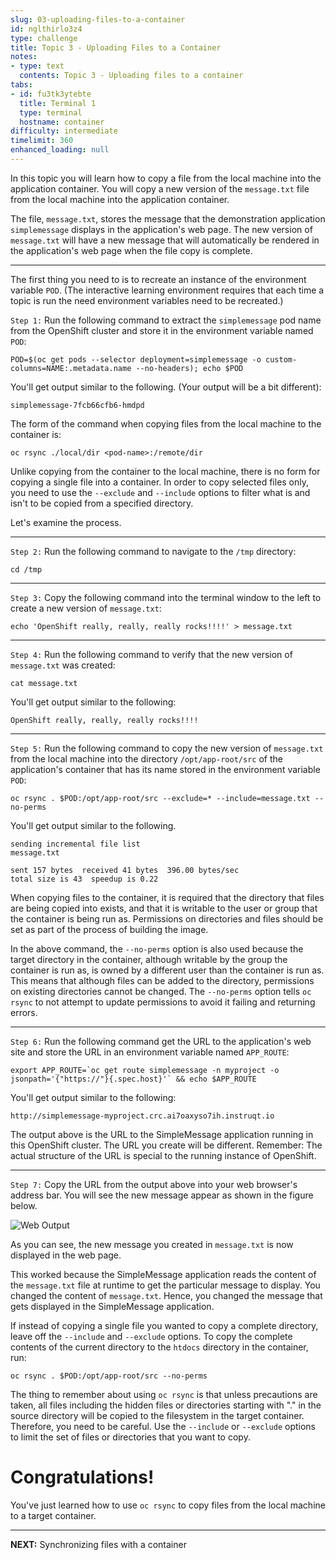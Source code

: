 ```yaml
---
slug: 03-uploading-files-to-a-container
id: nglthirlo3z4
type: challenge
title: Topic 3 - Uploading Files to a Container
notes:
- type: text
  contents: Topic 3 - Uploading files to a container
tabs:
- id: fu3tk3ytebte
  title: Terminal 1
  type: terminal
  hostname: container
difficulty: intermediate
timelimit: 360
enhanced_loading: null
---
```

In this topic you will learn how to copy a file from the local machine into the application container. You will copy a new version of the `message.txt` file from the local machine into the application container.

The file, `message.txt`, stores the message that the demonstration application `simplemessage` displays in the application's web page. The new version of `message.txt` will have a new message that will automatically be rendered in the application's web page when the file copy is complete.

----

The first thing you need to is to recreate an instance of the environment variable `POD`. (The interactive learning environment requires that each time a topic is run the need environment variables need to be recreated.)

`Step 1:` Run the following command to extract the `simplemessage` pod name from the OpenShift cluster and store it in the environment variable named `POD`:

```
POD=$(oc get pods --selector deployment=simplemessage -o custom-columns=NAME:.metadata.name --no-headers); echo $POD
```
You'll get output similar to the following. (Your output will be a bit different):

```
simplemessage-7fcb66cfb6-hmdpd
```

The form of the command when copying files from the local machine to the container is:
```
oc rsync ./local/dir <pod-name>:/remote/dir
```
Unlike copying from the container to the local machine, there is no form for copying a single file into a container. In order to copy selected files only, you need to use the `--exclude` and `--include` options to filter what is and isn't to be copied from a specified directory.

Let's examine the process.

----

`Step 2:`  Run the following command to navigate to the `/tmp` directory:

```
cd /tmp
```
----

`Step 3:` Copy the following command into the terminal window to the left to create a new version of `message.txt`:

```
echo 'OpenShift really, really, really rocks!!!!' > message.txt
```

----


`Step 4:` Run the following command to verify that the new version of  `message.txt` was created:

```
cat message.txt
```

You'll get output similar to the following:

```
OpenShift really, really, really rocks!!!!
```

----

`Step 5:` Run the following command to copy the new version of `message.txt` from the local machine into the directory `/opt/app-root/src` of the application's container that has its name stored in the environment variable `POD`:

```
oc rsync . $POD:/opt/app-root/src --exclude=* --include=message.txt --no-perms
```
You'll get output similar to the following.

```
sending incremental file list
message.txt

sent 157 bytes  received 41 bytes  396.00 bytes/sec
total size is 43  speedup is 0.22
```

When copying files to the container, it is required that the directory that files are being copied into exists, and that it is writable to the user or group that the container is being run as. Permissions on directories and files should be set as part of the process of building the image.

In the above command, the `--no-perms` option is also used because the target directory in the container, although writable by the group the container is run as, is owned by a different user than the container is run as. This means that although files can be added to the directory, permissions on existing directories cannot be changed. The `--no-perms` option tells `oc rsync` to not attempt to update permissions to avoid it failing and returning errors.

----


`Step 6:` Run the following command get the URL to the application's web site and store the URL in an environment variable named `APP_ROUTE`:

```
export APP_ROUTE=`oc get route simplemessage -n myproject -o jsonpath='{"https://"}{.spec.host}'` && echo $APP_ROUTE
```
You'll get output similar to the following:

```
http://simplemessage-myproject.crc.ai7oaxyso7ih.instruqt.io
```

The output above is the URL to the SimpleMessage application running in this OpenShift cluster. The URL you create will be different. Remember: The actual structure of the URL is special to the running instance of OpenShift.

----

`Step 7:` Copy the URL from the output above into your web browser's address bar. You will see the new message appear as shown in the figure below.

![Web Output](../assets/web-output.png)

As you can see, the new message you created in `message.txt` is now displayed in the web page.

This worked because the SimpleMessage application reads the content of the `message.txt` file at runtime to get the particular message to display. You changed the content of `message.txt`. Hence, you changed the message that gets displayed in the SimpleMessage application.

If instead of copying a single file you wanted to copy a complete directory, leave off the ``--include`` and ``--exclude`` options. To copy the complete contents of the current directory to the ``htdocs`` directory in the container, run:

```
oc rsync . $POD:/opt/app-root/src --no-perms
```

The thing to remember about using `oc rsync` is that unless precautions are taken, all files including the hidden files or directories starting with "." in the source directory will be copied to the filesystem in the target container. Therefore, you need to be careful. Use the `--include` or `--exclude` options to limit the set of files or directories that you want to copy.

# Congratulations!

 You've just learned how to use `oc rsync` to copy files from the local machine to a target container.

----

**NEXT:** Synchronizing files with a container
